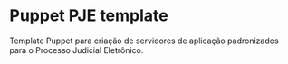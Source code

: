 # Puppet PJE template

Template Puppet para criação de servidores de aplicação padronizados
para o Processo Judicial Eletrônico.

